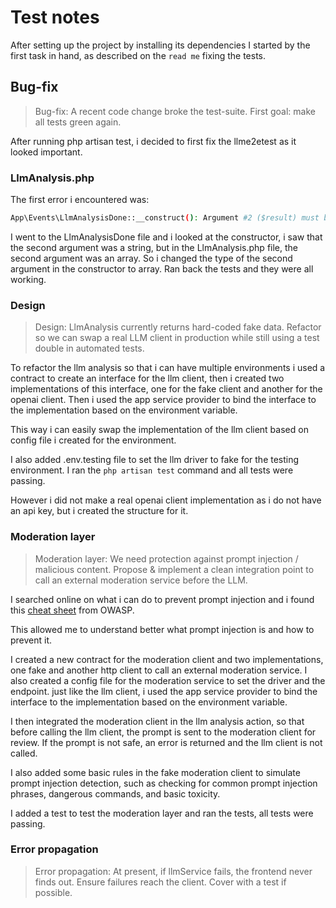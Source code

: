 # Test notes

After setting up the project by installing its dependencies I started by the first task in hand, as described on the `read me` fixing the tests.

## Bug-fix
>Bug-fix: A recent code change broke the test-suite. First goal: make all tests green again.

After running php artisan test, i decided to first fix the llme2etest as it looked important.

### LlmAnalysis.php
The first error i encountered was:
```bash
App\Events\LlmAnalysisDone::__construct(): Argument #2 ($result) must be of type string, array given, called in /home/potat/lynkx/Diabolocom/fullstack-test/fullstack-technical-test/back/vendor/laravel/framework/src/Illuminate/Foundation/Events/Dispatchable.php on line 14
```
I went to the LlmAnalysisDone file and i looked at the constructor, i saw that the second argument was a string, but in the LlmAnalysis.php file, the second argument was an array. So i changed the type of the second argument in the constructor to array. Ran back the tests and they were all working.


### Design
> Design: LlmAnalysis currently returns hard-coded fake data. Refactor so we can swap a real LLM client in production while still using a test double in automated tests.

To refactor the llm analysis so that i can have multiple environments i used a contract to create an interface for the llm client, then i created two implementations of this interface, one for the fake client and another for the openai client. Then i used the app service provider to bind the interface to the implementation based on the environment variable.

This way i can easily swap the implementation of the llm client based on config file i created for the environment. 

I also added .env.testing file to set the llm driver to fake for the testing environment.
I ran the `php artisan test` command and all tests were passing.

However i did not make a real openai client implementation as i do not have an api key, but i created the structure for it.

### Moderation layer
> Moderation layer: We need protection against prompt injection / malicious content. Propose & implement a clean integration point to call an external moderation service before the LLM.

I searched online on what i can do to prevent prompt injection and i found this [cheat sheet](https://cheatsheetseries.owasp.org/cheatsheets/LLM_Prompt_Injection_Prevention_Cheat_Sheet.html) from OWASP.

This allowed me to understand better what prompt injection is and how to prevent it.

I created a new contract for the moderation client and two implementations, one fake and another http client to call an external moderation service. I also created a config file for the moderation service to set the driver and the endpoint. just like the llm client, i used the app service provider to bind the interface to the implementation based on the environment variable.

I then integrated the moderation client in the llm analysis action, so that before calling the llm client, the prompt is sent to the moderation client for review. If the prompt is not safe, an error is returned and the llm client is not called.

I also added some basic rules in the fake moderation client to simulate prompt injection detection, such as checking for common prompt injection phrases, dangerous commands, and basic toxicity.

I added a test to test the moderation layer and ran the tests, all tests were passing.

### Error propagation
> Error propagation: At present, if llmService fails, the frontend never finds out. Ensure failures reach the client. Cover with a test if possible.

